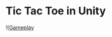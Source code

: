 # Tic Tac Toe in Unity

![[Gameplay](https://github.com/R3ndrex/TicTacToe/assets/127026383/9f9912ba-7970-45df-9027-359c30e5b253)
